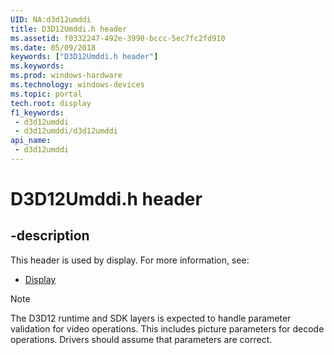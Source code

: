 ```yaml
---
UID: NA:d3d12umddi
title: D3D12Umddi.h header
ms.assetid: f0332247-492e-3990-bccc-5ec7fc2fd910
ms.date: 05/09/2018
keywords: ["D3D12Umddi.h header"]
ms.keywords: 
ms.prod: windows-hardware
ms.technology: windows-devices
ms.topic: portal
tech.root: display
f1_keywords:
 - d3d12umddi
 - d3d12umddi/d3d12umddi
api_name:
 - d3d12umddi
---
```


# D3D12Umddi.h header


## -description

This header is used by display. For more information, see:

- [Display](../_display/index.md)

>[!NOTE]
>The D3D12 runtime and SDK layers is expected to handle parameter validation for video operations. This includes picture parameters for decode operations. Drivers should assume that parameters are correct.

